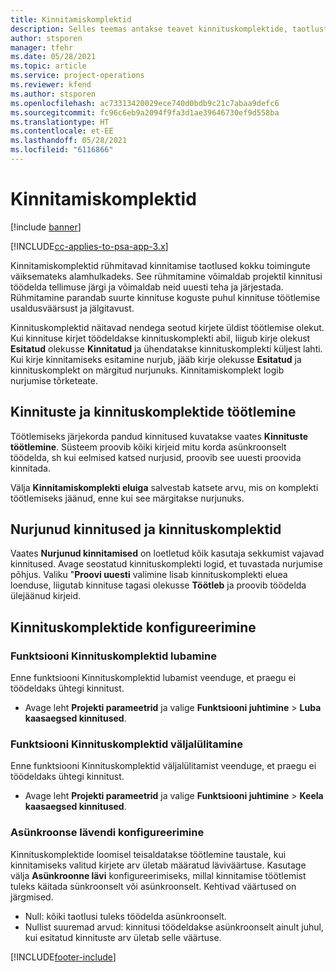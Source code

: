 ```yaml
---
title: Kinnitamiskomplektid
description: Selles teemas antakse teavet kinnituskomplektide, taotluste ja nende toimingute alamkomplektide kohta.
author: stsporen
manager: tfehr
ms.date: 05/28/2021
ms.topic: article
ms.service: project-operations
ms.reviewer: kfend
ms.author: stsporen
ms.openlocfilehash: ac73313420029ece740d0bdb9c21c7abaa9defc6
ms.sourcegitcommit: fc96c6eb9a2094f9fa3d1ae39646730ef9d558ba
ms.translationtype: HT
ms.contentlocale: et-EE
ms.lasthandoff: 05/28/2021
ms.locfileid: "6116866"
---
```

# <a name="approval-sets"></a>Kinnitamiskomplektid

[!include [banner](../includes/psa-now-project-operations.md)]

[!INCLUDE[cc-applies-to-psa-app-3.x](../includes/cc-applies-to-psa-app-3x.md)]

Kinnitamiskomplektid rühmitavad kinnitamise taotlused kokku toimingute väiksemateks alamhulkadeks. See rühmitamine võimaldab projektil kinnitusi töödelda tellimuse järgi ja võimaldab neid uuesti teha ja järjestada. Rühmitamine parandab suurte kinnituse koguste puhul kinnituse töötlemise usaldusväärsust ja jälgitavust.

Kinnituskomplektid näitavad nendega seotud kirjete üldist töötlemise olekut. Kui kinnituse kirjet töödeldakse kinnituskomplekti abil, liigub kirje olekust **Esitatud** olekusse **Kinnitatud** ja ühendatakse kinnituskomplekti küljest lahti. Kui kirje kinnitamiseks esitamine nurjub, jääb kirje olekusse **Esitatud** ja kinnituskomplekt on märgitud nurjunuks. Kinnitamiskomplekt logib nurjumise tõrketeate.

## <a name="processing-approvals-and-approval-sets"></a>Kinnituste ja kinnituskomplektide töötlemine
Töötlemiseks järjekorda pandud kinnitused kuvatakse vaates **Kinnituste töötlemine**. Süsteem proovib kõiki kirjeid mitu korda asünkroonselt töödelda, sh kui eelmised katsed nurjusid, proovib see uuesti proovida kinnitada.

Välja **Kinnitamiskomplekti eluiga** salvestab katsete arvu, mis on komplekti töötlemiseks jäänud, enne kui see märgitakse nurjunuks.

## <a name="failed-approvals-and-approval-sets"></a>Nurjunud kinnitused ja kinnituskomplektid
Vaates **Nurjunud kinnitamised** on loetletud kõik kasutaja sekkumist vajavad kinnitused. Avage seostatud kinnituskomplekti logid, et tuvastada nurjumise põhjus.
Valiku "**Proovi uuesti** valimine lisab kinnituskomplekti eluea loenduse, liigutab kinnituse tagasi olekusse **Töötleb** ja proovib töödelda ülejäänud kirjeid.

## <a name="configure-approval-sets"></a>Kinnituskomplektide konfigureerimine

###  <a name="enable-the-approval-sets-feature"></a>Funktsiooni Kinnituskomplektid lubamine
Enne funktsiooni Kinnituskomplektid lubamist veenduge, et praegu ei töödeldaks ühtegi kinnitust.

- Avage leht **Projekti parameetrid** ja valige **Funktsiooni juhtimine** > **Luba kaasaegsed kinnitused**.

### <a name="turn-off-the-approval-sets-feature"></a>Funktsiooni Kinnituskomplektid väljalülitamine
Enne funktsiooni Kinnituskomplektid väljalülitamist veenduge, et praegu ei töödeldaks ühtegi kinnitust.

- Avage leht **Projekti parameetrid** ja valige **Funktsiooni juhtimine** > **Keela kaasaegsed kinnitused**.

### <a name="configuring-the-asynchronous-threshold"></a>Asünkroonse lävendi konfigureerimine 
Kinnituskomplektide loomisel teisaldatakse töötlemine taustale, kui kinnitamiseks valitud kirjete arv ületab määratud läviväärtuse. Kasutage välja **Asünkroonne lävi** konfigureerimiseks, millal kinnitamise töötlemist tuleks käitada sünkroonselt või asünkroonselt.
Kehtivad väärtused on järgmised.

  - Null: kõiki taotlusi tuleks töödelda asünkroonselt. 
  - Nullist suuremad arvud: kinnitusi töödeldakse asünkroonselt ainult juhul, kui esitatud kinnituste arv ületab selle väärtuse.

[!INCLUDE[footer-include](../includes/footer-banner.md)]
